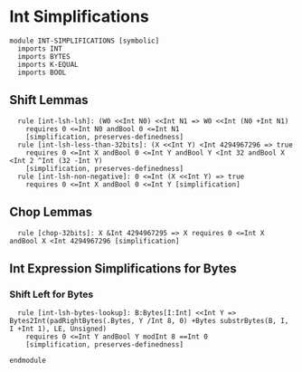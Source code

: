 # Int Simplifications

```k
module INT-SIMPLIFICATIONS [symbolic]
  imports INT
  imports BYTES
  imports K-EQUAL
  imports BOOL
```

## Shift Lemmas

```k
  rule [int-lsh-lsh]: (W0 <<Int N0) <<Int N1 => W0 <<Int (N0 +Int N1)
    requires 0 <=Int N0 andBool 0 <=Int N1
    [simplification, preserves-definedness]
  rule [int-lsh-less-than-32bits]: (X <<Int Y) <Int 4294967296 => true
    requires 0 <=Int X andBool 0 <=Int Y andBool Y <Int 32 andBool X <Int 2 ^Int (32 -Int Y)
    [simplification, preserves-definedness]
  rule [int-lsh-non-negative]: 0 <=Int (X <<Int Y) => true
    requires 0 <=Int X andBool 0 <=Int Y [simplification]
```

## Chop Lemmas

```k
  rule [chop-32bits]: X &Int 4294967295 => X requires 0 <=Int X andBool X <Int 4294967296 [simplification]
```

## Int Expression Simplifications for Bytes

### Shift Left for Bytes

```k
  rule [int-lsh-bytes-lookup]: B:Bytes[I:Int] <<Int Y => Bytes2Int(padRightBytes(.Bytes, Y /Int 8, 0) +Bytes substrBytes(B, I, I +Int 1), LE, Unsigned)
    requires 0 <=Int Y andBool Y modInt 8 ==Int 0
    [simplification, preserves-definedness]
```

```k
endmodule
```
